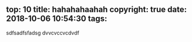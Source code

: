 top: 10
title: hahahahaahah
copyright: true
date: 2018-10-06 10:54:30
tags:
---
sdfsadfsfadsg dvvcvccvcdvdf